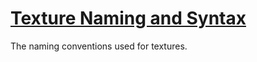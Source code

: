 # [Texture Naming and Syntax](https://github.com/distantlightgames/DLG-Tools/blob/main/.docs/en/organization/texture_syntax.md)
The naming conventions used for textures.
